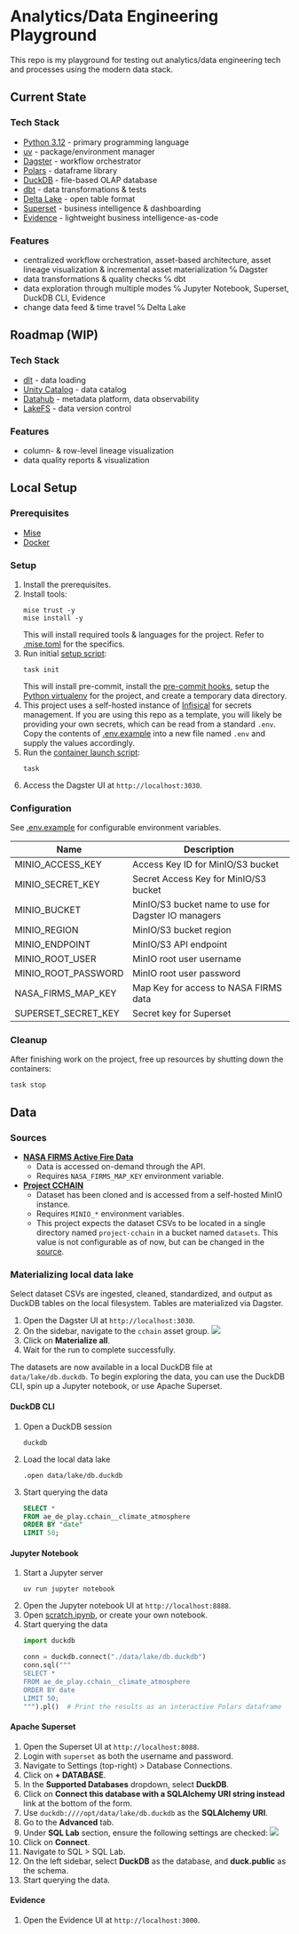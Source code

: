 # Analytics/Data Engineering Playground

This repo is my playground for testing out analytics/data engineering tech and processes using the modern data stack.

## Current State

### Tech Stack

- [Python 3.12](https://docs.python.org/3.12/) - primary programming language
- [uv](https://docs.astral.sh/uv) - package/environment manager
- [Dagster](https://docs.dagster.io) - workflow orchestrator
- [Polars](https://docs.pola.rs) - dataframe library
- [DuckDB](https://duckdb.org/docs/stable/) - file-based OLAP database
- [dbt](https://docs.getdbt.com/) - data transformations & tests
- [Delta Lake](https://docs.delta.io/latest/delta-apidoc.html) - open table format
- [Superset](https://superset.apache.org/docs/intro) - business intelligence & dashboarding
- [Evidence](https://docs.evidence.dev/) - lightweight business intelligence-as-code

### Features

- centralized workflow orchestration, asset-based architecture, asset lineage visualization & incremental asset
  materialization ℅ Dagster
- data transformations & quality checks ℅ dbt
- data exploration through multiple modes ℅ Jupyter Notebook, Superset, DuckDB CLI, Evidence
- change data feed & time travel ℅ Delta Lake

## Roadmap (WIP)

### Tech Stack

- [dlt](https://dlthub.com/docs/intro) - data loading
- [Unity Catalog](https://docs.unitycatalog.io/) - data catalog
- [Datahub](https://docs.datahub.com/docs/features) - metadata platform, data observability
- [LakeFS](https://docs.lakefs.io/) - data version control

### Features

- column- & row-level lineage visualization
- data quality reports & visualization

## Local Setup

### Prerequisites

- [Mise](https://mise.jdx.dev/getting-started.html)
- [Docker](https://docker.com)

### Setup

1. Install the prerequisites.
2. Install tools:
    ```shell
    mise trust -y
    mise install -y
    ```
   This will install required tools & languages for the project. Refer to [.mise.toml](./.mise.toml) for the specifics.
3. Run initial [setup script](./Taskfile.yml#L8):
    ```shell
    task init
    ```
   This will install pre-commit, install the [pre-commit hooks](./.pre-commit-config.yaml), setup
   the [Python virtualenv](./pyproject.toml) for the project, and create a temporary data directory.
4. This project uses a self-hosted instance of [Infisical](https://infisical.com/) for secrets management. If you are
   using this repo as a template, you will likely be providing your own secrets, which can be read from a standard
   `.env`. Copy the contents of [.env.example](./.env.example) into a new file named `.env` and supply the values
   accordingly.
5. Run the [container launch script](./Taskfile.yml#L16):
    ```shell
    task
    ```
6. Access the Dagster UI at `http://localhost:3030`.

### Configuration

See [.env.example](./.env.example) for configurable environment variables.

| Name                | Description                                         |
|---------------------|-----------------------------------------------------|
| MINIO_ACCESS_KEY    | Access Key ID for MinIO/S3 bucket                   |
| MINIO_SECRET_KEY    | Secret Access Key for MinIO/S3 bucket               |
| MINIO_BUCKET        | MinIO/S3 bucket name to use for Dagster IO managers |
| MINIO_REGION        | MinIO/S3 bucket region                              |
| MINIO_ENDPOINT      | MinIO/S3 API endpoint                               |
| MINIO_ROOT_USER     | MinIO root user username                            |
| MINIO_ROOT_PASSWORD | MinIO root user password                            |
| NASA_FIRMS_MAP_KEY  | Map Key for access to NASA FIRMS data               |
| SUPERSET_SECRET_KEY | Secret key for Superset                             |

### Cleanup

After finishing work on the project, free up resources by shutting down the containers:

```shell
task stop
```

## Data

### Sources

- [**NASA FIRMS Active Fire Data**](https://firms.modaps.eosdis.nasa.gov/)
  - Data is accessed on-demand through the API.
  - Requires `NASA_FIRMS_MAP_KEY` environment variable.
- [**Project CCHAIN**](https://www.kaggle.com/datasets/thinkdatasci/project-cchain)
  - Dataset has been cloned and is accessed from a self-hosted MinIO instance.
  - Requires `MINIO_*` environment variables.
  - This project expects the dataset CSVs to be located in a single directory named `project-cchain` in a bucket named
    `datasets`. This value is not configurable as of now, but can be changed in
    the [source](./src/lib/core.py#L19).

### Materializing local data lake

Select dataset CSVs are ingested, cleaned, standardized, and output as DuckDB tables on the local filesystem. Tables are
materialized via Dagster.

1. Open the Dagster UI at `http://localhost:3030`.
2. On the sidebar, navigate to the `cchain` asset group.
   ![](./docs/images/Screenshot_2025-04-24T16-04-11.152Z.png)
3. Click on **Materialize all**.
4. Wait for the run to complete successfully.

The datasets are now available in a local DuckDB file at `data/lake/db.duckdb`. To begin exploring the data, you can use
the DuckDB CLI, spin up a Jupyter notebook, or use Apache Superset.

#### DuckDB CLI

1. Open a DuckDB session
    ```shell
    duckdb
    ```
2. Load the local data lake
    ```shell
    .open data/lake/db.duckdb
    ```
3. Start querying the data
    ```sql
    SELECT *
    FROM ae_de_play.cchain__climate_atmosphere
    ORDER BY "date"
    LIMIT 50;
    ```

#### Jupyter Notebook

1. Start a Jupyter server
    ```shell
    uv run jupyter notebook
    ```
2. Open the Jupyter notebook UI at `http://localhost:8888`.
3. Open [scratch.ipynb](./scratch.ipynb), or create your own notebook.
4. Start querying the data
    ```python
    import duckdb

    conn = duckdb.connect("./data/lake/db.duckdb")
    conn.sql("""
    SELECT *
    FROM ae_de_play.cchain__climate_atmosphere
    ORDER BY date
    LIMIT 50;
    """).pl()  # Print the results as an interactive Polars dataframe
    ```

#### Apache Superset

1. Open the Superset UI at `http://localhost:8088`.
2. Login with `superset` as both the username and password.
3. Navigate to Settings (top-right) > Database Connections.
4. Click on **+ DATABASE**.
5. In the **Supported Databases** dropdown, select **DuckDB**.
6. Click on **Connect this database with a SQLAlchemy URI string instead** link at the bottom of the form.
7. Use `duckdb:////opt/data/lake/db.duckdb` as the **SQLAlchemy URI**.
8. Go to the **Advanced** tab.
9. Under **SQL Lab** section, ensure the following settings are checked:
   ![](./docs/images/Screenshot_2025-04-21T18-12-01.312Z.png)
10. Click on **Connect**.
11. Navigate to SQL > SQL Lab.
12. On the left sidebar, select **DuckDB** as the database, and **duck.public** as the schema.
13. Start querying the data.

#### Evidence

1. Open the Evidence UI at `http://localhost:3000`.
